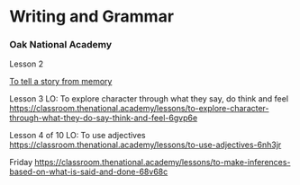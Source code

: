 # Writing and Grammar

### Oak National Academy 

Lesson 2

[To tell a story from memory](https://classroom.thenational.academy/lessons/to-tell-a-story-from-memory-6gt68d)


Lesson 3
LO: To explore character through what they say, do think and feel
https://classroom.thenational.academy/lessons/to-explore-character-through-what-they-do-say-think-and-feel-6gvp6e

Lesson 4 of 10
LO: To use adjectives
https://classroom.thenational.academy/lessons/to-use-adjectives-6nh3jr 

Friday
https://classroom.thenational.academy/lessons/to-make-inferences-based-on-what-is-said-and-done-68v68c
